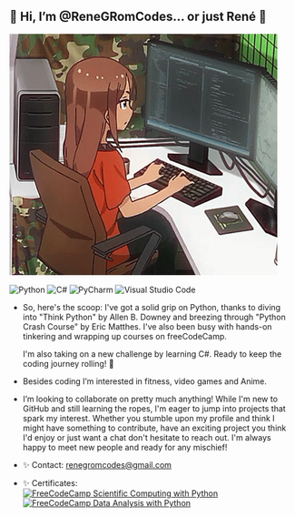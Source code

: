 ## 👋 Hi, I’m @ReneGRomCodes... or just René 👋  
![Alt Text](https://github.com/ReneGRomCodes/ReneGRomCodes/blob/main/readme_gif.gif)  
  
![Python](https://img.shields.io/badge/python-3670A0?style=Flat&logo=python&logoColor=ffdd54) ![C#](https://img.shields.io/badge/c%23-%23239120.svg?style=flat&logo=csharp&logoColor=white) ![PyCharm](https://img.shields.io/badge/pycharm-143?style=Flat&logo=pycharm&logoColor=black&color=black&labelColor=green) ![Visual Studio Code](https://img.shields.io/badge/Visual%20Studio%20Code-0078d7.svg?style=flat&logo=visual-studio-code&logoColor=white)  
  
- So, here's the scoop: I've got a solid grip on Python, thanks to diving into "Think Python" by Allen B. Downey and breezing through "Python Crash Course" by Eric Matthes. I've also been busy with hands-on tinkering and wrapping up courses on freeCodeCamp.

  I'm also taking on a new challenge by learning C#. Ready to keep the coding journey rolling! 🚀

- Besides coding I’m interested in fitness, video games and Anime.

- I’m looking to collaborate on pretty much anything! While I'm new to GitHub and still learning the ropes, I'm eager to jump into projects that spark my interest. Whether you stumble upon my profile and think I might have something to contribute, have an exciting project you think I'd enjoy or just want a chat don't hesitate to reach out. I'm always happy to meet new people and ready for any mischief!

- ✨ Contact: renegromcodes@gmail.com
- ✨ Certificates:  
[![FreeCodeCamp](https://img.shields.io/badge/Freecodecamp-%23123.svg?&style=Flat&logo=freecodecamp&logoColor=green) Scientific Computing with Python](https://www.freecodecamp.org/certification/ReneRomero/scientific-computing-with-python-v7)  
[![FreeCodeCamp](https://img.shields.io/badge/Freecodecamp-%23123.svg?&style=Flat&logo=freecodecamp&logoColor=green) Data Analysis with Python](https://www.freecodecamp.org/certification/ReneRomero/data-analysis-with-python-v7)

<!---
ReneGRomCodes/ReneGRomCodes is a ✨ special ✨ repository because its `README.md` (this file) appears on your GitHub profile.
You can click the Preview link to take a look at your changes.
--->
